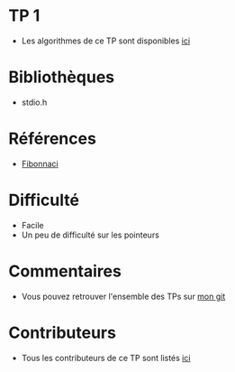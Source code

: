# TP 1
* Les algorithmes de ce TP sont disponibles [ici](./src)

# Bibliothèques
* stdio.h

# Références
* [Fibonnaci](https://www.programiz.com/c-programming/examples/fibonacci-series)

# Difficulté
* Facile
* Un peu de difficulté sur les pointeurs

# Commentaires
* Vous pouvez retrouver l'ensemble des TPs sur [mon git](https://github.com/Guyot-M?tab=repositories)

# Contributeurs
* Tous les contributeurs de ce TP sont listés [ici](./CONTRIBUTORS.md)
